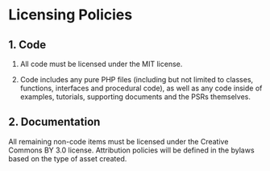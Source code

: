 # Licensing Policies

## 1. Code

1. All code must be licensed under the MIT license.

2. Code includes any pure PHP files (including but not limited to classes,
   functions, interfaces and procedural code), as well as any code inside of
   examples, tutorials, supporting documents and the PSRs themselves.


## 2. Documentation

All remaining non-code items must be licensed under the Creative Commons BY 3.0
license. Attribution policies will be defined in the bylaws based on the type
of asset created.
